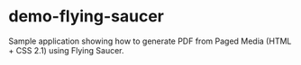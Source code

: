 # demo-flying-saucer

Sample application showing how to generate PDF from Paged Media (HTML + CSS 2.1) using Flying Saucer.
